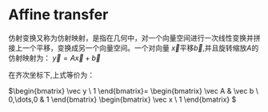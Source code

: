 # Affine transfer

仿射变换又称为仿射映射，是指在几何中，对一个向量空间进行一次线性变换并拼接上一个平移，变换成另一个向量空间。一个对向量 $\vec{x}$平移$\vec{b}$,并且旋转缩放$A$的仿射映射为：
$\vec y =A\vec x + \vec b$

 在齐次坐标下,上式等价为：

 $\begin{bmatrix}
 \vec y \\
  1
 \end{bmatrix}=
 \begin{bmatrix}
 \vec A & \vec b \\
 0,\dots,0 & 1
 \end{bmatrix}
 \begin{bmatrix}
 \vec x \\
 1
 \end{bmatrix}
 $
